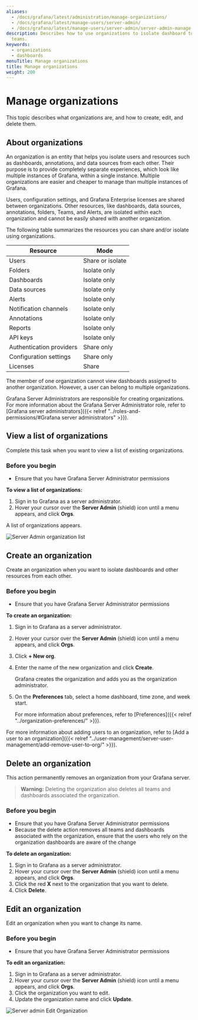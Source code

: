 ```yaml
---
aliases:
  - /docs/grafana/latest/administration/manage-organizations/
  - /docs/grafana/latest/manage-users/server-admin/
  - /docs/grafana/latest/manage-users/server-admin/server-admin-manage-orgs/
description: Describes how to use organizations to isolate dashboard to users and
  teams.
keywords:
  - organizations
  - dashboards
menuTitle: Manage organizations
title: Manage organizations
weight: 200
---
```


# Manage organizations

This topic describes what organizations are, and how to create, edit, and delete them.

## About organizations

An organization is an entity that helps you isolate users and resources such as dashboards, annotations, and data sources from each other. Their purpose is to provide completely separate experiences, which look like multiple instances of Grafana, within a single instance. Multiple organizations are easier and cheaper to manage than multiple instances of Grafana.

Users, configuration settings, and Grafana Enterprise licenses are shared between organizations. Other resources, like dashboards, data sources, annotations, folders, Teams, and Alerts, are isolated within each organization and cannot be easily shared with another organization.

The following table summarizes the resources you can share and/or isolate using organizations.

| Resource                 | Mode             |
| ------------------------ | ---------------- |
| Users                    | Share or isolate |
| Folders                  | Isolate only     |
| Dashboards               | Isolate only     |
| Data sources             | Isolate only     |
| Alerts                   | Isolate only     |
| Notification channels    | Isolate only     |
| Annotations              | Isolate only     |
| Reports                  | Isolate only     |
| API keys                 | Isolate only     |
| Authentication providers | Share only       |
| Configuration settings   | Share only       |
| Licenses                 | Share            |

The member of one organization cannot view dashboards assigned to another organization. However, a user can belong to multiple organizations.

Grafana Server Administrators are responsible for creating organizations. For more information about the Grafana Server Administrator role, refer to [Grafana server administrators]({{< relref "../roles-and-permissions/#Grafana server administrators" >}}).

## View a list of organizations

Complete this task when you want to view a list of existing organizations.

### Before you begin

- Ensure that you have Grafana Server Administrator permissions

**To view a list of organizations:**

1. Sign in to Grafana as a server administrator.
1. Hover your cursor over the **Server Admin** (shield) icon until a menu appears, and click **Orgs**.

A list of organizations appears.

![Server Admin organization list](/static/img/docs/manage-users/server-org-list-7-3.png)

## Create an organization

Create an organization when you want to isolate dashboards and other resources from each other.

### Before you begin

- Ensure that you have Grafana Server Administrator permissions

**To create an organization:**

1. Sign in to Grafana as a server administrator.
1. Hover your cursor over the **Server Admin** (shield) icon until a menu appears, and click **Orgs**.
1. Click **+ New org**.
1. Enter the name of the new organization and click **Create**.

   Grafana creates the organization and adds you as the organization administrator.

1. On the **Preferences** tab, select a home dashboard, time zone, and week start.

   For more information about preferences, refer to [Preferences]({{< relref "../organization-preferences/" >}}).

For more information about adding users to an organization, refer to [Add a user to an organization]({{< relref "../user-management/server-user-management/add-remove-user-to-org/" >}}).

## Delete an organization

This action permanently removes an organization from your Grafana server.

> **Warning:** Deleting the organization also deletes all teams and dashboards associated the organization.

### Before you begin

- Ensure that you have Grafana Server Administrator permissions
- Because the delete action removes all teams and dashboards associated with the organization, ensure that the users who rely on the organization dashboards are aware of the change

**To delete an organization:**

1. Sign in to Grafana as a server administrator.
1. Hover your cursor over the **Server Admin** (shield) icon until a menu appears, and click **Orgs**.
1. Click the red **X** next to the organization that you want to delete.
1. Click **Delete**.

## Edit an organization

Edit an organization when you want to change its name.

### Before you begin

- Ensure that you have Grafana Server Administrator permissions

**To edit an organization:**

1. Sign in to Grafana as a server administrator.
1. Hover your cursor over the **Server Admin** (shield) icon until a menu appears, and click **Orgs**.
1. Click the organization you want to edit.
1. Update the organization name and click **Update**.

![Server admin Edit Organization](/static/img/docs/manage-users/server-admin-edit-org-7-3.png)
